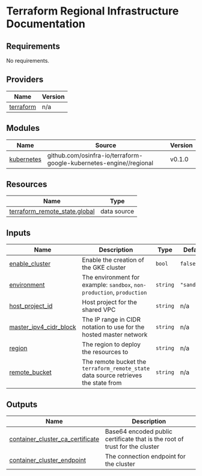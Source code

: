 # Terraform Regional Infrastructure Documentation

<!-- BEGINNING OF PRE-COMMIT-TERRAFORM DOCS HOOK -->
## Requirements

No requirements.

## Providers

| Name | Version |
|------|---------|
| <a name="provider_terraform"></a> [terraform](#provider\_terraform) | n/a |

## Modules

| Name | Source | Version |
|------|--------|---------|
| <a name="module_kubernetes"></a> [kubernetes](#module\_kubernetes) | github.com/osinfra-io/terraform-google-kubernetes-engine//regional | v0.1.0 |

## Resources

| Name | Type |
|------|------|
| [terraform_remote_state.global](https://registry.terraform.io/providers/hashicorp/terraform/latest/docs/data-sources/remote_state) | data source |

## Inputs

| Name | Description | Type | Default | Required |
|------|-------------|------|---------|:--------:|
| <a name="input_enable_cluster"></a> [enable\_cluster](#input\_enable\_cluster) | Enable the creation of the GKE cluster | `bool` | `false` | no |
| <a name="input_environment"></a> [environment](#input\_environment) | The environment for example: `sandbox`, `non-production`, `production` | `string` | `"sandbox"` | no |
| <a name="input_host_project_id"></a> [host\_project\_id](#input\_host\_project\_id) | Host project for the shared VPC | `string` | n/a | yes |
| <a name="input_master_ipv4_cidr_block"></a> [master\_ipv4\_cidr\_block](#input\_master\_ipv4\_cidr\_block) | The IP range in CIDR notation to use for the hosted master network | `string` | n/a | yes |
| <a name="input_region"></a> [region](#input\_region) | The region to deploy the resources to | `string` | n/a | yes |
| <a name="input_remote_bucket"></a> [remote\_bucket](#input\_remote\_bucket) | The remote bucket the `terraform_remote_state` data source retrieves the state from | `string` | n/a | yes |

## Outputs

| Name | Description |
|------|-------------|
| <a name="output_container_cluster_ca_certificate"></a> [container\_cluster\_ca\_certificate](#output\_container\_cluster\_ca\_certificate) | Base64 encoded public certificate that is the root of trust for the cluster |
| <a name="output_container_cluster_endpoint"></a> [container\_cluster\_endpoint](#output\_container\_cluster\_endpoint) | The connection endpoint for the cluster |
<!-- END OF PRE-COMMIT-TERRAFORM DOCS HOOK -->
